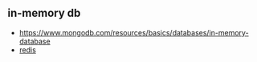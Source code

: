 ## in-memory db
- https://www.mongodb.com/resources/basics/databases/in-memory-database
- [redis](https://architecturenotes.co/p/redis)
